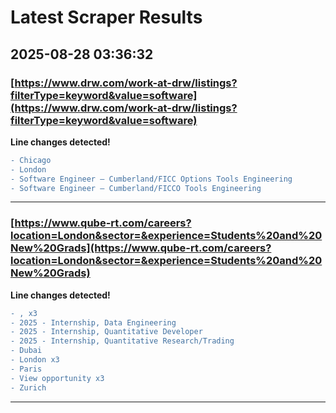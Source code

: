# Latest Scraper Results

## 2025-08-28 03:36:32

### [https://www.drw.com/work-at-drw/listings?filterType=keyword&value=software](https://www.drw.com/work-at-drw/listings?filterType=keyword&value=software)

**Line changes detected!**

```diff
- Chicago
- London
- Software Engineer – Cumberland/FICC Options Tools Engineering
- Software Engineer – Cumberland/FICCO Tools Engineering
```

---
### [https://www.qube-rt.com/careers?location=London&sector=&experience=Students%20and%20New%20Grads](https://www.qube-rt.com/careers?location=London&sector=&experience=Students%20and%20New%20Grads)

**Line changes detected!**

```diff
- , x3
- 2025 - Internship, Data Engineering
- 2025 - Internship, Quantitative Developer
- 2025 - Internship, Quantitative Research/Trading
- Dubai
- London x3
- Paris
- View opportunity x3
- Zurich
```

---
